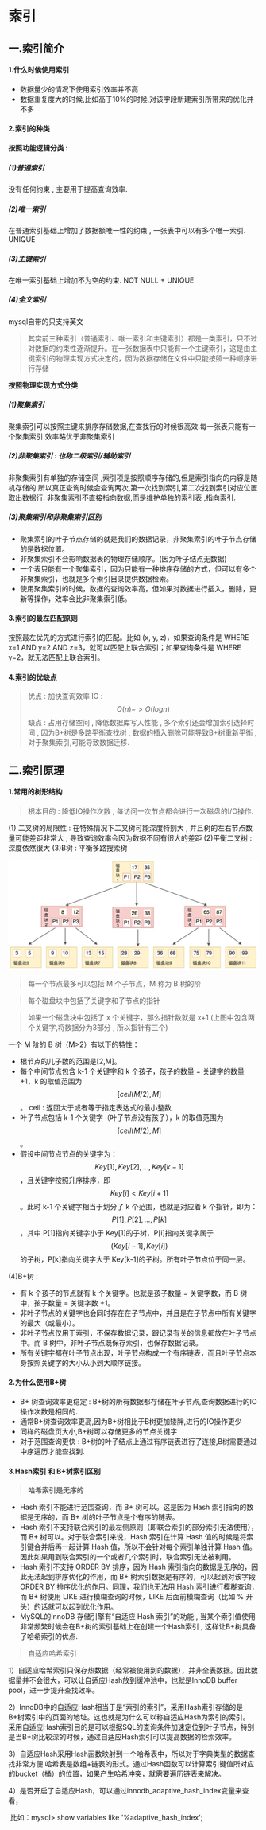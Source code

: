 # 索引

## 一.索引简介

#### 1.什么时候使用索引
- 数据量少的情况下使用索引效率并不高
- 数据重复度大的时候,比如高于10%的时候,对该字段新建索引所带来的优化并不多

#### 2.索引的种类
**按照功能逻辑分类 :** 
##### (1)普通索引
没有任何约束 , 主要用于提高查询效率.
##### (2)唯一索引
在普通索引基础上增加了数据额唯一性的约束 , 一张表中可以有多个唯一索引. UNIQUE
##### (3)主键索引
在唯一索引基础上增加不为空的约束. NOT NULL + UNIQUE
##### (4)全文索引
mysql自带的只支持英文


>其实前三种索引（普通索引、唯一索引和主键索引）都是一类索引，只不过对数据的约束性逐渐提升。在一张数据表中只能有一个主键索引，这是由主键索引的物理实现方式决定的，因为数据存储在文件中只能按照一种顺序进行存储

**按照物理实现方式分类**
##### (1)聚集索引
聚集索引可以按照主键来排序存储数据,在查找行的时候很高效.每一张表只能有一个聚集索引.效率略优于非聚集索引
##### (2)非聚集索引 : 也称二级索引/辅助索引
非聚集索引有单独的存储空间 ,索引项是按照顺序存储的,但是索引指向的内容是随机存储的.所以真正查询时候会查询两次,第一次找到索引,第二次找到索引对应位置取出数据行.
非聚集索引不直接指向数据,而是维护单独的索引表 ,指向索引.

##### (3)聚集索引和非聚集索引区别
- 聚集索引的叶子节点存储的就是我们的数据记录，非聚集索引的叶子节点存储的是数据位置。
- 非聚集索引不会影响数据表的物理存储顺序。(因为叶子结点无数据)
- 一个表只能有一个聚集索引，因为只能有一种排序存储的方式，但可以有多个非聚集索引，也就是多个索引目录提供数据检索。
- 使用聚集索引的时候，数据的查询效率高，但如果对数据进行插入，删除，更新等操作，效率会比非聚集索引低。

#### 3.索引的最左匹配原则
按照最左优先的方式进行索引的匹配。比如 (x, y, z)，如果查询条件是 WHERE x=1 AND y=2 AND z=3，就可以匹配上联合索引；如果查询条件是 WHERE y=2，就无法匹配上联合索引。

#### 4.索引的优缺点
> 优点 : 加快查询效率 IO : $$O(n) -> O(log n)$$
> 缺点 : 占用存储空间 , 降低数据库写入性能 , 多个索引还会增加索引选择时间 , 因为B+树是多路平衡查找树 , 数据的插入删除可能导致B+树重新平衡 ,对于聚集索引,可能导致数据迁移.

## 二.索引原理

#### 1.常用的树形结构
> 根本目的 : 降低IO操作次数 , 每访问一次节点都会进行一次磁盘的I/O操作.

(1) 二叉树的局限性 : 在特殊情况下二叉树可能深度特别大 , 并且树的左右节点数量可能差距非常大 , 导致查询效率会因为数据不同有很大的差距
		(2)平衡二叉树 : 深度依然很大
		(3)B树 : 平衡多路搜索树

![img](../../resources/sql/btree.jpg)

> 每一个节点最多可以包括 M 个子节点，M 称为 B 树的阶

> 每个磁盘块中包括了关键字和子节点的指针

> 如果一个磁盘块中包括了 x 个关键字，那么指针数就是 x+1 (上图中包含两个关键字,将数据分为3部分 , 所以指针有三个)

一个 M 阶的 B 树（M>2）有以下的特性：

- 根节点的儿子数的范围是[2,M]。
- 每个中间节点包含 k-1 个关键字和 k 个孩子，孩子的数量 = 关键字的数量 +1，k 的取值范围为$$[ceil(M/2), M]$$。 ceil : 返回大于或者等于指定表达式的最小整数
- 叶子节点包括 k-1 个关键字（叶子节点没有孩子），k 的取值范围为$$[ceil(M/2), M]$$。
- 假设中间节点节点的关键字为：$$Key[1], Key[2], …, Key[k-1]$$，且关键字按照升序排序，即 $$Key[i]<Key[i+1]$$。此时 k-1 个关键字相当于划分了 k 个范围，也就是对应着 k 个指针，即为：$$P[1], P[2], …, P[k]$$，其中 P[1]指向关键字小于 Key[1]的子树，P[i]指向关键字属于 $$(Key[i-1], Key[i]) $$的子树，P[k]指向关键字大于 Key[k-1]的子树。所有叶子节点位于同一层。

(4)B+树 : 

- 有 k 个孩子的节点就有 k 个关键字。也就是孩子数量 = 关键字数，而 B 树中，孩子数量 = 关键字数 +1。
- 非叶子节点的关键字也会同时存在在子节点中，并且是在子节点中所有关键字的最大（或最小）。
- 非叶子节点仅用于索引，不保存数据记录，跟记录有关的信息都放在叶子节点中。而 B 树中，非叶子节点既保存索引，也保存数据记录。
- 所有关键字都在叶子节点出现，叶子节点构成一个有序链表，而且叶子节点本身按照关键字的大小从小到大顺序链接。

#### 2.为什么使用B+树

- B+ 树查询效率更稳定 : B+树的所有数据都存储在叶子节点,查询数据进行的IO操作次数是相同的.
- 通常B+树查询效率更高,因为B+树相比于B树更加矮胖,进行的IO操作更少
- 同样的磁盘页大小,B+树可以存储更多的节点关键字
- 对于范围查询更快 : B+树的叶子结点上通过有序链表进行了连接,B树需要通过中序遍历才能查找到.


#### 3.Hash索引 和 B+树索引区别
> **哈希索引是无序的**
- Hash 索引不能进行范围查询，而 B+ 树可以。这是因为 Hash 索引指向的数据是无序的，而 B+ 树的叶子节点是个有序的链表。
- Hash 索引不支持联合索引的最左侧原则（即联合索引的部分索引无法使用），而 B+ 树可以。对于联合索引来说，Hash 索引在计算 Hash 值的时候是将索引键合并后再一起计算 Hash 值，所以不会针对每个索引单独计算 Hash 值。因此如果用到联合索引的一个或者几个索引时，联合索引无法被利用。
- Hash 索引不支持 ORDER BY 排序，因为 Hash 索引指向的数据是无序的，因此无法起到排序优化的作用，而 B+ 树索引数据是有序的，可以起到对该字段 ORDER BY 排序优化的作用。同理，我们也无法用 Hash 索引进行模糊查询，而 B+ 树使用 LIKE 进行模糊查询的时候，LIKE 后面前模糊查询（比如 % 开头）的话就可以起到优化作用。
- MySQL的InnoDB 存储引擎有“自适应 Hash 索引”的功能 , 当某个索引值使用非常频繁时候会在B+树的索引基础上在创建一个Hash索引 , 这样让B+树具备了哈希索引的优点.

> 自适应哈希索引

​	1）自适应哈希索引只保存热数据（经常被使用到的数据），并非全表数据。因此数据量并不会很大，可以让自适应Hash放到缓冲池中，也就是InnoDB buffer pool，进一步提升查找效率。

​	2）InnoDB中的自适应Hash相当于是“索引的索引”，采用Hash索引存储的是B+树索引中的页面的地址。这也就是为什么可以称自适应Hash为索引的索引。
采用自适应Hash索引目的是可以根据SQL的查询条件加速定位到叶子节点，特别是当B+树比较深的时候，通过自适应Hash索引可以提高数据的检索效率。

​	3）自适应Hash采用Hash函数映射到一个哈希表中，所以对于字典类型的数据查找非常方便
哈希表是数组+链表的形式。通过Hash函数可以计算索引键值所对应的bucket（桶）的位置，如果产生哈希冲突，就需要遍历链表来解决。

​	4）是否开启了自适应Hash，可以通过innodb_adaptive_hash_index变量来查看，

​	比如：mysql> show variables like '%adaptive_hash_index';

